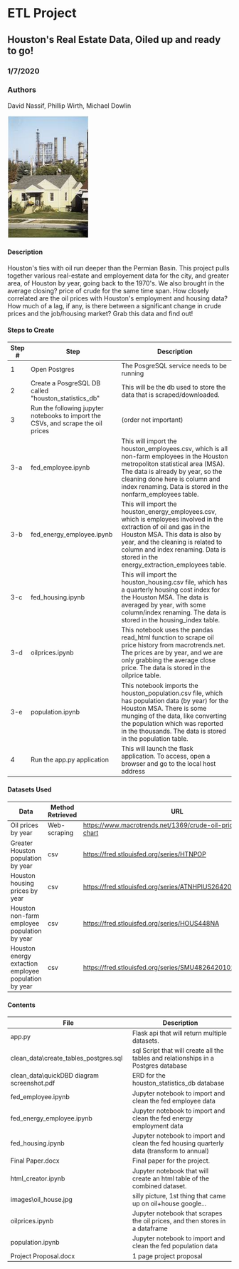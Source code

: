 # ETL Project
## Houston's Real Estate Data, Oiled up and ready to go!
### 1/7/2020
### Authors
David Nassif, Phillip Wirth, Michael Dowlin

!['Image not available'](/images/oil_house.jpg)

#### Description
Houston's ties with oil run deeper than the Permian Basin.  This project pulls together various real-estate and employement data for the city, and greater area, of Houston by year, going back to the 1970's.  We also brought in the average closing? price of crude for the same time span.  How closely correlated are the oil prices with Houston's employment and housing data?  How much of a lag, if any, is there between a significant change in crude prices and the job/housing market?  Grab this data and find out!

#### Steps to Create
| Step #| Step                               | Description                                                                        |
|-------|------------------------------------|------------------------------------------------------------------------------------|
|1      |Open Postgres                       |The PosgreSQL service needs to be running                                           |
|2      |Create a PosgreSQL DB called "houston_statistics_db"|This will be the db used to store the data that is scraped/downloaded.|
|3      |Run the following jupyter notebooks to import the CSVs, and scrape the oil prices|(order not important)            |
|3-a    |fed_employee.ipynb                  |This will import the houston_employees.csv, which is all non-farm employees in the Houston metropoliton statistical area (MSA).  The data is already by year, so the cleaning done here is column and index renaming.  Data is stored in the nonfarm_employees table.|
|3-b    |fed_energy_employee.ipynb|This will import the houston_energy_employees.csv, which is employees involved in the extraction of oil and gas in the Houston MSA.  This data is also by year, and the cleaning is related to column and index renaming.  Data is stored in the energy_extraction_employees table.|
|3-c    |fed_housing.ipynb            |This will import the houston_housing.csv file, which has a quarterly housing cost index for the Houston MSA.  The data is averaged by year, with some column/index renaming.  The data is stored in the housing_index table.|
|3-d    |oilprices.ipynb              |This notebook uses the pandas read_html function to scrape oil price history from macrotrends.net.  The prices are by year, and we are only grabbing the average close price.  The data is stored in the oilprice table.|
|3-e    |population.ipynb             |This notebook imports the houston_population.csv file, which has population data (by year) for the Houston MSA.  There is some munging of the data, like converting the population which was reported in the thousands.  The data is stored in the population table.|
|4      |Run the app.py application |This will launch the flask application.  To access, open a browser and go to the local host address|

#### Datasets Used
| Data                         | Method Retrieved           | URL                                                                 |
|------------------------------|----------------------------|---------------------------------------------------------------------|
|Oil prices by year	           |Web-scraping	              | https://www.macrotrends.net/1369/crude-oil-price-history-chart         |
|Greater Houston population by year|	csv	| https://fred.stlouisfed.org/series/HTNPOP         |
|Houston housing prices by year|	csv	|https://fred.stlouisfed.org/series/ATNHPIUS26420Q |
|Houston non-farm employee population by year	|csv	|https://fred.stlouisfed.org/series/HOUS448NA |
|Houston energy extaction employee population by year|	csv	|https://fred.stlouisfed.org/series/SMU48264201021100001SA |

#### Contents
| File                         | Description                                                                                     |
|------------------------------|-------------------------------------------------------------------------------------------------|
|app.py                         |Flask api that will return multiple datasets.|
|clean_data\create_tables_postgres.sql | sql Script that will create all the tables and relationships in a Postgres database    |
|clean_data\quickDBD diagram screenshot.pdf | ERD for the houston_statistics_db database                  |
|fed_employee.ipynb               | Jupyter notebook to import and clean the fed employee data |
|fed_energy_employee.ipynb            | Jupyter notebook to import and clean the fed energy employment data |
|fed_housing.ipynb               | Jupyter notebook to import and clean the fed housing quarterly data (transform to annual)|
|Final Paper.docx                | Final paper for the project.|
|html_creator.ipynb               | Jupyter notebook that will create an html table of the combined dataset.          |
|images\oil_house.jpg             | silly picture, 1st thing that came up on oil+house google...|
|oilprices.ipynb                 | Jupyter notebook that scrapes the oil prices, and then stores in a dataframe |
|population.ipynb             | Jupyter notebook to import and clean the fed population data|
|Project Proposal.docx        | 1 page project proposal                                     |

  
